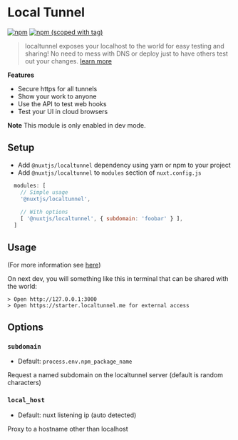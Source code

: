 # Local Tunnel
[![npm](https://img.shields.io/npm/dt/@nuxtjs/localtunnel.svg?style=flat-square)](https://github.com/nuxt/modules/tree/master/modules/localtunnel)
[![npm (scoped with tag)](https://img.shields.io/npm/v/@nuxtjs/localtunnel/latest.svg?style=flat-square)](https://github.com/nuxt/modules/tree/master/modules/localtunnel)

> localtunnel exposes your localhost to the world for easy testing and sharing!
No need to mess with DNS or deploy just to have others test out your changes. [learn more](https://github.com/localtunnel/localtunnel)
  
**Features**

- Secure https for all tunnels
- Show your work to anyone
- Use the API to test web hooks
- Test your UI in cloud browsers

**Note** This module is only enabled in dev mode.
  
## Setup
- Add `@nuxtjs/localtunnel` dependency using yarn or npm to your project
- Add `@nuxtjs/localtunnel` to `modules` section of `nuxt.config.js`
```js
  modules: [
    // Simple usage
    '@nuxtjs/localtunnel',
    
    // With options
    [ '@nuxtjs/localtunnel', { subdomain: 'foobar' } ],
  ]
````

## Usage
(For more information see [here](https://github.com/localtunnel/localtunnel))

On next dev, you will something like this in terminal that can be shared with the world:
```
> Open http://127.0.0.1:3000
> Open https://starter.localtunnel.me for external access
```

## Options

### `subdomain`
- Default: `process.env.npm_package_name`

Request a named subdomain on the localtunnel server (default is random characters)

### `local_host`
- Default: nuxt listening ip (auto detected)

Proxy to a hostname other than localhost
